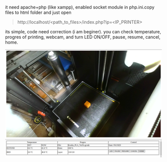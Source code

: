 it need apache+php (like xampp), enabled socket module in php.ini.copy files to html folder and just open 
>http://localhost/<path_to_files>/index.php?ip=<IP_PRINTER>

its simple, code need correction (i am beginer). 
you can check temperature, progres of printing, webcam, and turn LED ON/OFF, pause, resume, cancel, home.

![alt text](gui.png?raw=true)

